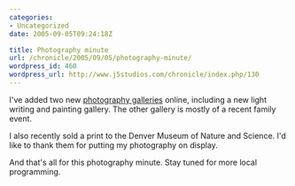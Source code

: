 ```yaml
--- 
categories:
- Uncategorized
date: 2005-09-05T09:24:18Z

title: Photography minute
url: /chronicle/2005/09/05/photography-minute/
wordpress_id: 460
wordpress_url: http://www.j5studios.com/chronicle/index.php/130
---
```


I've added two new <a href="/photography/">photography galleries</a> online, including a new light writing and painting gallery.  The other gallery is mostly of a recent family event.

I also recently sold a print to the Denver Museum of Nature and Science.  I'd like to thank them for putting my photography on display.

And that's all for this photography minute.  Stay tuned for more local programming.

